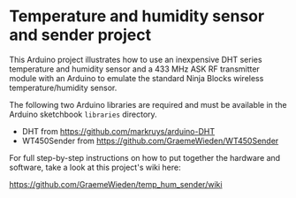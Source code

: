 Temperature and humidity sensor and sender project
==================================================

This Arduino project illustrates how to use an inexpensive DHT series temperature and humidity sensor and a 433 MHz ASK RF transmitter module with an Arduino to emulate the standard Ninja Blocks wireless temperature/humidity sensor.

The following two Arduino libraries are required and must be available in the Arduino sketchbook `libraries` directory.
- DHT from https://github.com/markruys/arduino-DHT
- WT450Sender from https://github.com/GraemeWieden/WT450Sender

For full step-by-step instructions on how to put together the hardware and software, take a look at this project's wiki here:

https://github.com/GraemeWieden/temp_hum_sender/wiki


